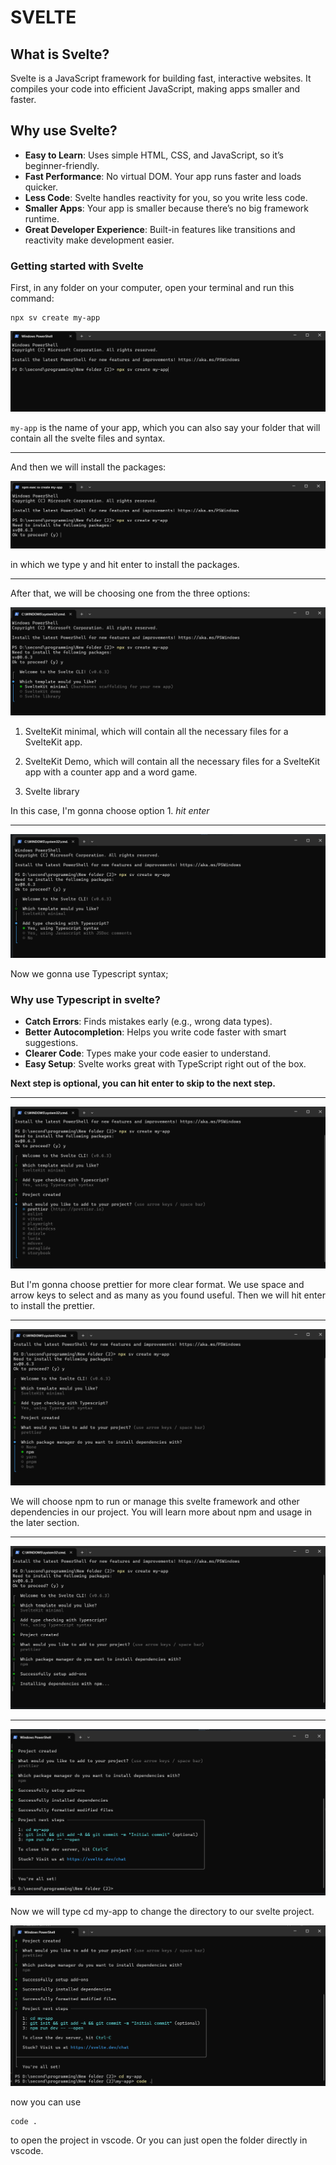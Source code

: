 # SVELTE

## What is Svelte?

Svelte is a JavaScript framework for building fast, interactive websites. It compiles your code into efficient JavaScript, making apps smaller and faster.

## Why use Svelte?

- **Easy to Learn**: Uses simple HTML, CSS, and JavaScript, so it’s beginner-friendly.
- **Fast Performance**: No virtual DOM. Your app runs faster and loads quicker.
- **Less Code**: Svelte handles reactivity for you, so you write less code.
- **Smaller Apps**: Your app is smaller because there’s no big framework runtime.
- **Great Developer Experience**: Built-in features like transitions and reactivity make development easier.

### Getting started with Svelte

First, in any folder on your computer, open your terminal and run this command:

```
npx sv create my-app
```

![image](images/create/image-1.png)

`my-app` is the name of your app, which you can also say your folder that will contain all the svelte files and syntax.

---

And then we will install the packages:

![image](images/create/image-2.png)

in which we type y and hit enter to install the packages.

---

After that, we will be choosing one from the three options:

![image](images/create/image-3.png)

1. SvelteKit minimal, which will contain all the necessary files for a SvelteKit app.

2. SvelteKit Demo, which will contain all the necessary files for a SvelteKit app with a counter app and a word game.

3. Svelte library

In this case, I'm gonna choose option 1. _hit enter_

---

![image](images/create/image-4.png)

Now we gonna use Typescript syntax;

### Why use Typescript in svelte?

- **Catch Errors**: Finds mistakes early (e.g., wrong data types).
- **Better Autocompletion**: Helps you write code faster with smart suggestions.
- **Clearer Code**: Types make your code easier to understand.
- **Easy Setup**: Svelte works great with TypeScript right out of the box.

**Next step is optional, you can hit enter to skip to the next step.**

---

![image](images/create/image-5.png)

But I'm gonna choose prettier for more clear format. We use space and arrow keys to select and as many as you found useful. Then we will hit enter to install the prettier.

---

![image](images/create/image-6.png)

We will choose npm to run or manage this svelte framework and other dependencies in our project. You will learn more about npm and usage in the later section.

---

![image](images/create/image-7.png)

---

![image](images/create/image-8.png)

Now we will type cd my-app to change the directory to our svelte project.

![image](images/create/image-9.png)

now you can use

```
code .
```

to open the project in vscode. Or you can just open the folder directly in vscode.
